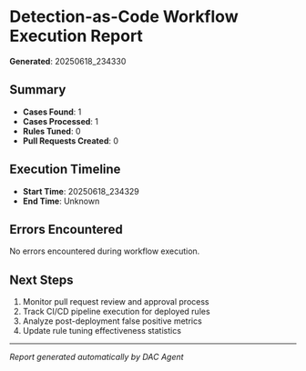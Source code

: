 # Detection-as-Code Workflow Execution Report

**Generated**: 20250618_234330

## Summary
- **Cases Found**: 1
- **Cases Processed**: 1
- **Rules Tuned**: 0
- **Pull Requests Created**: 0

## Execution Timeline
- **Start Time**: 20250618_234329
- **End Time**: Unknown

## Errors Encountered
No errors encountered during workflow execution.


## Next Steps
1. Monitor pull request review and approval process
2. Track CI/CD pipeline execution for deployed rules
3. Analyze post-deployment false positive metrics
4. Update rule tuning effectiveness statistics

---
*Report generated automatically by DAC Agent*
